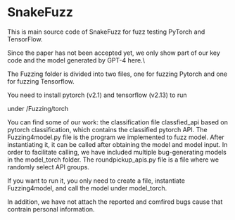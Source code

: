 # SnakeFuzz
This is main source code of SnakeFuzz for fuzz testing PyTorch and TensorFlow.

Since the paper has not been accepted yet, we only show part of our key code and the model generated by GPT-4 here.\

The Fuzzing folder is divided into two files, one for fuzzing Pytorch and one for fuzzing Tensorflow.

You need to install pytorch (v2.1) and tensorflow (v2.13) to run

under /Fuzzing/torch

You can find some of our work: the classification file classfied_api based on pytorch classification, which contains the classified pytorch API. The Fuzzing4model.py file is the program we implemented to fuzz model. After instantiating it, it can be called after obtaining the model and model input. In order to facilitate calling, we have included multiple bug-generating models in the model_torch folder. The roundpickup_apis.py file is a file where we randomly select API groups.

If you want to run it, you only need to create a file, instantiate Fuzzing4model, and call the model under model_torch.

In addition, we have not attach the reported and comfired bugs cause that contrain personal information.
